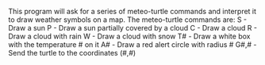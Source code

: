 This program will ask for a series of meteo-turtle commands and
interpret it to draw weather symbols on a map.
    The meteo-turtle commands are:
    S - Draw a sun
    P - Draw a sun partially covered by a cloud
    C - Draw a cloud
    R - Draw a cloud with rain
    W - Draw a cloud with snow
    T# - Draw a white box with the temperature # on it
    A# - Draw a red alert circle with radius #
    G#,# - Send the turtle to the coordinates (#,#)
